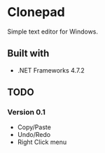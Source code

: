 # Clonepad

Simple text editor for Windows.

## Built with

* .NET Frameworks 4.7.2

## TODO
### Version 0.1
* Copy/Paste
* Undo/Redo
* Right Click menu